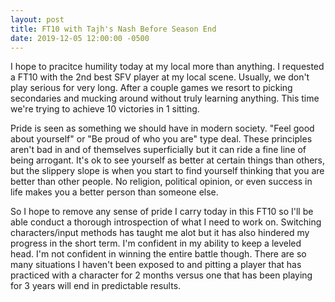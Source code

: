 ```yaml
---
layout: post
title: FT10 with Tajh's Nash Before Season End
date: 2019-12-05 12:00:00 -0500
---
```


I hope to pracitce humility today at my local more than anything. I requested a FT10 with the 2nd best SFV player at my local scene. Usually, we don't play serious for very long. After a couple games we resort to picking secondaries and mucking around without truly learning anything. This time we're trying to achieve 10 victories in 1 sitting.

Pride is seen as something we should have in modern society. "Feel good about yourself" or "Be proud of who you are" type deal. These principles aren't bad in and of themselves superficially but it can ride a fine line of being arrogant. It's ok to see yourself as better at certain things than others, but the slippery slope is when you start to find yourself thinking that you are better than other people. No religion, political opinion, or even success in life makes you a better person than someone else.

So I hope to remove any sense of pride I carry today in this FT10 so I'll be able conduct a thorough introspection of what I need to work on. Switching characters/input methods has taught me alot but it has also hindered my progress in the short term. I'm confident in my ability to keep a leveled head. I'm not confident in winning the entire battle though. There are so many situations I haven't been exposed to and pitting a player that has practiced with a character for 2 months versus one that has been playing for 3 years will end in predictable results.
